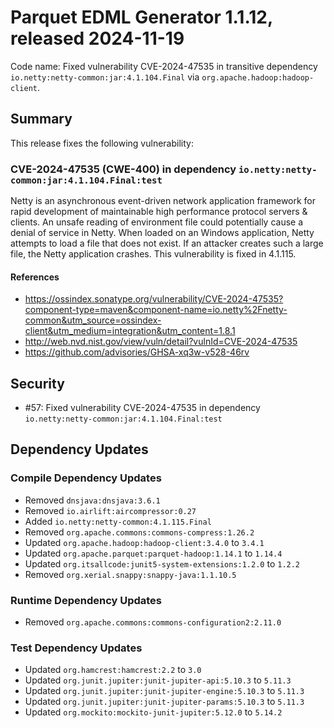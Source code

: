 # Parquet EDML Generator 1.1.12, released 2024-11-19

Code name: Fixed vulnerability CVE-2024-47535 in transitive dependency `io.netty:netty-common:jar:4.1.104.Final` via `org.apache.hadoop:hadoop-client`.

## Summary

This release fixes the following vulnerability:

### CVE-2024-47535 (CWE-400) in dependency `io.netty:netty-common:jar:4.1.104.Final:test`

Netty is an asynchronous event-driven network application framework for rapid development of maintainable high performance protocol servers & clients. An unsafe reading of environment file could potentially cause a denial of service in Netty. When loaded on an Windows application, Netty attempts to load a file that does not exist. If an attacker creates such a large file, the Netty application crashes. This vulnerability is fixed in 4.1.115.

#### References

* https://ossindex.sonatype.org/vulnerability/CVE-2024-47535?component-type=maven&component-name=io.netty%2Fnetty-common&utm_source=ossindex-client&utm_medium=integration&utm_content=1.8.1
* http://web.nvd.nist.gov/view/vuln/detail?vulnId=CVE-2024-47535
* https://github.com/advisories/GHSA-xq3w-v528-46rv

## Security

* #57: Fixed vulnerability CVE-2024-47535 in dependency `io.netty:netty-common:jar:4.1.104.Final:test`
## Dependency Updates

### Compile Dependency Updates

* Removed `dnsjava:dnsjava:3.6.1`
* Removed `io.airlift:aircompressor:0.27`
* Added `io.netty:netty-common:4.1.115.Final`
* Removed `org.apache.commons:commons-compress:1.26.2`
* Updated `org.apache.hadoop:hadoop-client:3.4.0` to `3.4.1`
* Updated `org.apache.parquet:parquet-hadoop:1.14.1` to `1.14.4`
* Updated `org.itsallcode:junit5-system-extensions:1.2.0` to `1.2.2`
* Removed `org.xerial.snappy:snappy-java:1.1.10.5`

### Runtime Dependency Updates

* Removed `org.apache.commons:commons-configuration2:2.11.0`

### Test Dependency Updates

* Updated `org.hamcrest:hamcrest:2.2` to `3.0`
* Updated `org.junit.jupiter:junit-jupiter-api:5.10.3` to `5.11.3`
* Updated `org.junit.jupiter:junit-jupiter-engine:5.10.3` to `5.11.3`
* Updated `org.junit.jupiter:junit-jupiter-params:5.10.3` to `5.11.3`
* Updated `org.mockito:mockito-junit-jupiter:5.12.0` to `5.14.2`
